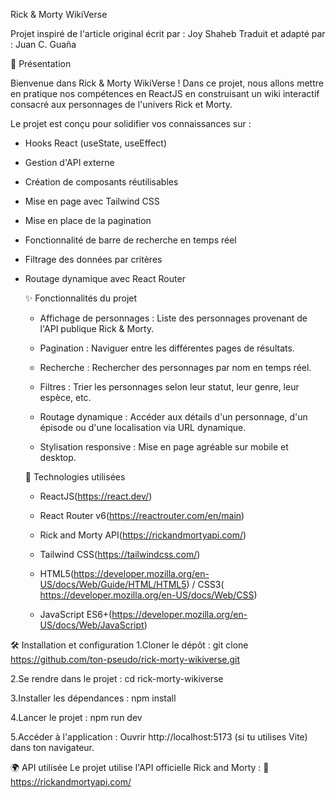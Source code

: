 Rick & Morty WikiVerse

Projet inspiré de l'article original écrit par : Joy Shaheb
Traduit et adapté par : Juan C. Guaña


🚀 Présentation

Bienvenue dans Rick & Morty WikiVerse !
Dans ce projet, nous allons mettre en pratique nos compétences en ReactJS en construisant un wiki interactif consacré aux personnages de l'univers Rick et Morty.

Le projet est conçu pour solidifier vos connaissances sur :

- Hooks React (useState, useEffect)

- Gestion d'API externe

- Création de composants réutilisables

- Mise en page avec Tailwind CSS 

- Mise en place de la pagination

- Fonctionnalité de barre de recherche en temps réel

- Filtrage des données par critères

- Routage dynamique avec React Router


  ✨ Fonctionnalités du projet

  - Affichage de personnages : Liste des personnages provenant de l'API publique Rick & Morty.

  - Pagination : Naviguer entre les différentes pages de résultats.

  - Recherche : Rechercher des personnages par nom en temps réel.

  - Filtres : Trier les personnages selon leur statut, leur genre, leur espèce, etc.

  - Routage dynamique : Accéder aux détails d'un personnage, d'un épisode ou d'une localisation via URL dynamique.

  - Stylisation responsive : Mise en page agréable sur mobile et desktop.
 
  🔧 Technologies utilisées
    
    - ReactJS(https://react.dev/)

    - React Router v6(https://reactrouter.com/en/main)

    - Rick and Morty API(https://rickandmortyapi.com/)

    - Tailwind CSS(https://tailwindcss.com/)

    - HTML5(https://developer.mozilla.org/en-US/docs/Web/Guide/HTML/HTML5) / CSS3( https://developer.mozilla.org/en-US/docs/Web/CSS)
 
    - JavaScript ES6+(https://developer.mozilla.org/en-US/docs/Web/JavaScript)


🛠 Installation et configuration
1.Cloner le dépôt :
git clone https://github.com/ton-pseudo/rick-morty-wikiverse.git

2.Se rendre dans le projet :
cd rick-morty-wikiverse

3.Installer les dépendances :
npm install

4.Lancer le projet :
npm run dev

5.Accéder à l'application :
Ouvrir http://localhost:5173 (si tu utilises Vite) dans ton navigateur.



🌍 API utilisée
Le projet utilise l'API officielle Rick and Morty :
🔗 https://rickandmortyapi.com/




